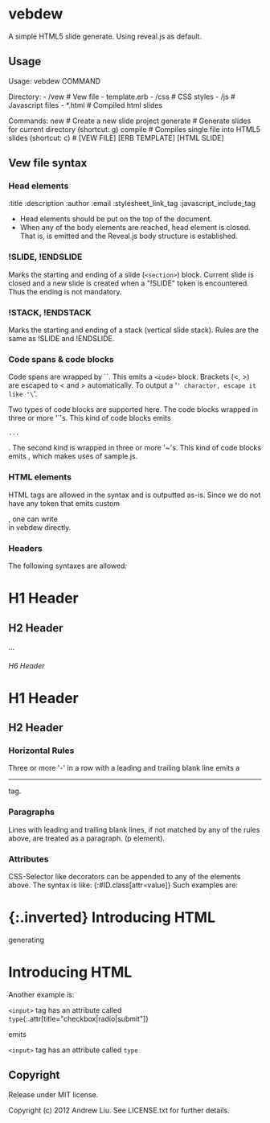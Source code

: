 # vebdew

A simple HTML5 slide generate.
Using reveal.js as default.

## Usage

  Usage: vebdew COMMAND

  Directory:
    - /vew           \# Vew file
      - template.erb
    - /css           \# CSS styles
    - /js            \# Javascript files
    - *.html         \# Compiled html slides

  Commands:
    new      \# Create a new slide project
    generate \# Generate slides for current directory  (shortcut: g)
    compile  \# Compiles single file into HTML5 slides (shortcut: c)
             \# [VEW FILE] [ERB TEMPLATE] [HTML SLIDE]

## Vew file syntax

### Head elements

  :title <Page title>
  :description <Description>
  :author <Author Name>
  :email <Author email>
  :stylesheet_link_tag <File Path>
  :javascript_include_tag <File Path>

- Head elements should be put on the top of the document.
- When any of the body elements are reached, head element is closed. That is, </head> is emitted and the Reveal.js body structure is established.

### !SLIDE, !ENDSLIDE

Marks the starting and ending of a slide (`<section>`) block.
Current slide is closed and a new slide is created when a "!SLIDE" token is encountered. Thus the ending is not mandatory.

### !STACK, !ENDSTACK
Marks the starting and ending of a stack (vertical slide stack). Rules are the same as !SLIDE and !ENDSLIDE.

### Code spans & code blocks
Code spans are wrapped by ``. This emits a `<code>` block. Brackets (<, >) are escaped to &lt; and &gt; automatically. To output a '`' charactor, escape it like '\`'.

Two types of code blocks are supported here. The code blocks wrapped in three or more '`'s. This kind of code blocks emits <pre><code>...</code></pre>. The second kind is wrapped in three or more '~'s. This kind of code blocks emits <script type="text/x-sample">...</script>, which makes uses of sample.js.


### HTML elements
HTML tags are allowed in the syntax and is outputted as-is. Since we do not have any token that emits custom <div>, one can write <div class="whatever" id="they-want"></div> in vebdew directly.

### Headers
The following syntaxes are allowed:

  # H1 Header
  ## H2 Header
  ...
  ###### H6 Header

  H1 Header
  =========

  H2 Header
  ---------

### Horizontal Rules
Three or more '-' in a row with a leading and trailing blank line emits a <hr> tag.

### Paragraphs
Lines with leading and trailing blank lines, if not matched by any of the rules above, are treated as a paragraph. (p element).

### Attributes
CSS-Selector like decorators can be appended to any of the elements above. The syntax is like:
  {:#ID.class[attr=value]}
Such examples are:

  {:.inverted}
  Introducing HTML
  ================

generating

  <h1 class="inverted">Introducing HTML</h1>

Another example is:

  `<input>` tag has an attribute called `type`{:.attr[title="checkbox|radio|submit"]}

emits

  <code>&lt;input&gt;</code> tag has an attribute called <code class="attr" title="checkbox|radio|submit">type</code>


## Copyright

Release under MIT license.

Copyright (c) 2012 Andrew Liu. See LICENSE.txt for
further details.

